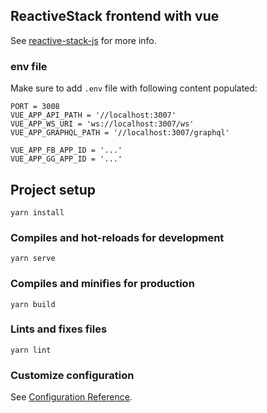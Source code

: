 ## ReactiveStack frontend with vue

See [reactive-stack-js](https://github.com/reactive-stack-js) for more info.

### env file

Make sure to add ```.env``` file with following content populated:
```properties
PORT = 3008
VUE_APP_API_PATH = '//localhost:3007'
VUE_APP_WS_URI = 'ws://localhost:3007/ws'
VUE_APP_GRAPHQL_PATH = '//localhost:3007/graphql'

VUE_APP_FB_APP_ID = '...'
VUE_APP_GG_APP_ID = '...'
```

## Project setup
```shellsession
yarn install
```

### Compiles and hot-reloads for development
```shellsession
yarn serve
```

### Compiles and minifies for production
```shellsession
yarn build
```

### Lints and fixes files
```shellsession
yarn lint
```

### Customize configuration
See [Configuration Reference](https://cli.vuejs.org/config/).

